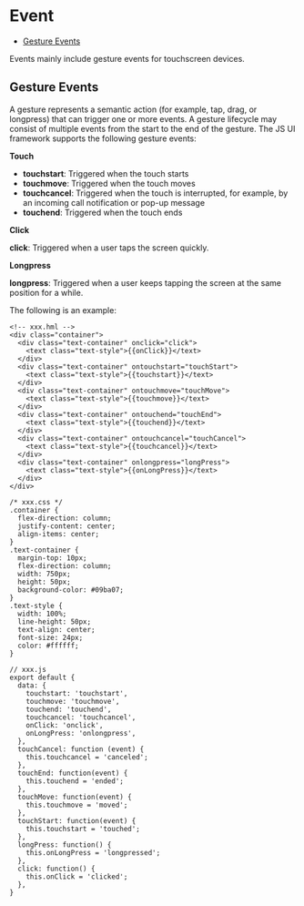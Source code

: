 # Event<a name="EN-US_TOPIC_0000001063300566"></a>

-   [Gesture Events](#section21104561094)

Events mainly include gesture events for touchscreen devices.

## Gesture Events<a name="section21104561094"></a>

A gesture represents a semantic action \(for example, tap, drag, or longpress\) that can trigger one or more events. A gesture lifecycle may consist of multiple events from the start to the end of the gesture. The JS UI framework supports the following gesture events:

**Touch**

-   **touchstart**: Triggered when the touch starts
-   **touchmove**: Triggered when the touch moves
-   **touchcancel**: Triggered when the touch is interrupted, for example, by an incoming call notification or pop-up message
-   **touchend**: Triggered when the touch ends

**Click**

**click**: Triggered when a user taps the screen quickly.

**Longpress**

**longpress**: Triggered when a user keeps tapping the screen at the same position for a while.

The following is an example:

```
<!-- xxx.hml -->
<div class="container">
  <div class="text-container" onclick="click">
    <text class="text-style">{{onClick}}</text>
  </div>
  <div class="text-container" ontouchstart="touchStart">
    <text class="text-style">{{touchstart}}</text>
  </div>
  <div class="text-container" ontouchmove="touchMove">
    <text class="text-style">{{touchmove}}</text>
  </div>
  <div class="text-container" ontouchend="touchEnd">
    <text class="text-style">{{touchend}}</text>
  </div>
  <div class="text-container" ontouchcancel="touchCancel">
    <text class="text-style">{{touchcancel}}</text>
  </div>
  <div class="text-container" onlongpress="longPress">
    <text class="text-style">{{onLongPress}}</text>
  </div>
</div>
```

```
/* xxx.css */
.container {
  flex-direction: column;
  justify-content: center;
  align-items: center;
}
.text-container {
  margin-top: 10px;
  flex-direction: column;
  width: 750px;
  height: 50px;
  background-color: #09ba07;
}
.text-style {
  width: 100%;
  line-height: 50px;
  text-align: center;
  font-size: 24px;
  color: #ffffff;
}
```

```
// xxx.js
export default {
  data: {
    touchstart: 'touchstart',
    touchmove: 'touchmove',
    touchend: 'touchend',
    touchcancel: 'touchcancel',
    onClick: 'onclick',
    onLongPress: 'onlongpress',
  },
  touchCancel: function (event) {
    this.touchcancel = 'canceled';
  },
  touchEnd: function(event) {
    this.touchend = 'ended';
  },
  touchMove: function(event) {
    this.touchmove = 'moved';
  }, 
  touchStart: function(event) {
    this.touchstart = 'touched';
  },
  longPress: function() {
    this.onLongPress = 'longpressed';
  },
  click: function() {
    this.onClick = 'clicked';
  },
}
```

